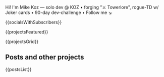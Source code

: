 <!-- Intro / Hero layout -->
<div class="about">
  <div class="about_photo" aria-label="Mikhail Kozlov"></div>

  <div class="about_inner">
    <div class="lead-main">
      <p>Hi! I'm Mike Koz — solo dev @ KOZ • forging "⚔️ Towerlore", rogue-TD w/ Joker cards • 90-day dev-challenge • Follow me ↘</p>
      {{socialsWithSubscribers}}
    </div>
  </div>
</div>


<div class="projects-wrapper">

{{projectsFeatured}}

<div class="projects-grid">

{{projectsGrid}}

</div>

</div>


## Posts and other projects

{{postsList}}

<script src="static/js/project-videos.js" defer></script>

